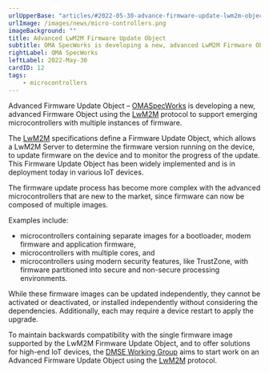 ```yaml
---
urlUpperBase: "articles/#2022-05-30-advance-firmware-update-lwm2m-object"
urlImage: /images/news/micro-controllers.png
imageBackground: ""
title: Advanced LwM2M Firmware Update Object
subtitle: OMA SpecWorks is developing a new, advanced LwM2M Firmware Object
rightLabel: OMA SpecWorks
leftLabel: 2022-May-30
cardID: 12
tags: 
    - microcontrollers
---
```


Advanced Firmware Update Object – [OMASpecWorks](https://omaspecworks.org/) is developing a new, advanced Firmware Object using the [LwM2M](https://lwm2m.openmobilealliance.org/) protocol to support emerging microcontrollers with multiple instances of firmware.

<!--more-->

The [LwM2M](https://lwm2m.openmobilealliance.org/) specifications define a Firmware Update Object, which allows a LwM2M Server to determine the firmware version running on the device, to update firmware on the device and to monitor the progress of the update. This Firmware Update Object has been widely implemented and is in deployment today in various IoT devices.

The firmware update process has become more complex with the advanced microcontrollers that are new to the market, since firmware can now be composed of multiple images. 

Examples include:
- microcontrollers containing separate images for a bootloader, modem firmware and application firmware,
- microcontrollers with multiple cores, and
- microcontrollers using modern security features, like TrustZone, with firmware partitioned into secure and non-secure processing environments.

While these firmware images can be updated independently, they cannot be activated or deactivated, or installed independently without considering the dependencies.  Additionally, each may require a device restart to apply the upgrade.

To maintain backwards compatibility with the single firmware image supported by the LwM2M Firmware Update Object, and to offer solutions for high-end IoT devices, the [DMSE Working Group](https://lwm2m.openmobilealliance.org/about/) aims to start work on an Advanced Firmware Update Object using the [LwM2M](https://lwm2m.openmobilealliance.org/) protocol.

